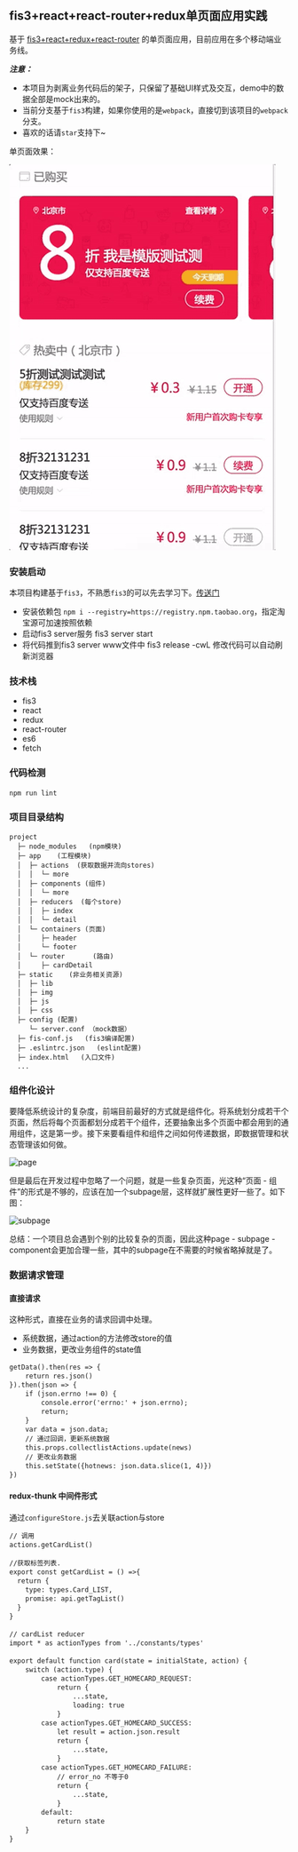 ## fis3+react+react-router+redux单页面应用实践

基于 [fis3+react+redux+react-router](https://github.com/younth/fis3-react-redux-spa) 的单页面应用，目前应用在多个移动端业务线。

***注意：***

- 本项目为剥离业务代码后的架子，只保留了基础UI样式及交互，demo中的数据全部是mock出来的。
- 当前分支基于`fis3`构建，如果你使用的是`webpack`，直接切到该项目的`webpack`分支。
- 喜欢的话请`star`支持下~

单页面效果：

![react-spa](static/github/fis3+react+redux.gif)

### 安装启动

本项目构建基于`fis3`，不熟悉`fis3`的可以先去学习下。[传送门](http://fis.baidu.com/)

- 安装依赖包 `npm i --registry=https://registry.npm.taobao.org`，指定淘宝源可加速按照依赖
- 启动fis3 server服务 fis3 server start
- 将代码推到fis3 server www文件中 fis3 release -cwL 修改代码可以自动刷新浏览器

### 技术栈

- fis3
- react
- redux
- react-router
- es6
- fetch

### 代码检测

    npm run lint

### 项目目录结构

```
project
  ├─ node_modules   (npm模块)  
  ├─ app    (工程模块)
  │  ├─ actions  (获取数据并流向stores)
  │  │  └─ more
  │  ├─ components (组件)
  │  │  └─ more
  │  ├─ reducers  (每个store)
  │  │  ├─ index
  │  │  └─ detail
  │  └─ containers (页面)
  │     ├─ header
  │     └─ footer
  │  └─ router       (路由)
  │     ├─ cardDetail
  ├─ static    (非业务相关资源)
  │  ├─ lib  
  │  ├─ img
  │  ├─ js
  │  ├─ css
  ├─ config (配置)
     └─ server.conf （mock数据）
  ├─ fis-conf.js   (fis3编译配置)
  ├─ .eslintrc.json   (eslint配置)
  ├─ index.html   (入口文件)
  ...

```

### 组件化设计

要降低系统设计的复杂度，前端目前最好的方式就是组件化。将系统划分成若干个页面，然后将每个页面都划分成若干个组件，还要抽象出多个页面中都会用到的通用组件，这是第一步。接下来要看组件和组件之间如何传递数据，即数据管理和状态管理该如何做。

![page](http://wangfupeng.coding.me/imgs/138012-20160810160249527-576807060.png)

但是最后在开发过程中忽略了一个问题，就是一些复杂页面，光这种“页面 - 组件”的形式是不够的，应该在加一个subpage层，这样就扩展性更好一些了。如下图：

![subpage](http://wangfupeng.coding.me/imgs/138012-20160810161424090-557619220.png)

总结：一个项目总会遇到个别的比较复杂的页面，因此这种page - subpage - component会更加合理一些，其中的subpage在不需要的时候省略掉就是了。

### 数据请求管理

#### 直接请求

这种形式，直接在业务的请求回调中处理。

- 系统数据，通过action的方法修改store的值
- 业务数据，更改业务组件的state值


```
getData().then(res => {
    return res.json()
}).then(json => {
    if (json.errno !== 0) {
        console.error('errno:' + json.errno);
        return;
    }
    var data = json.data;
    // 通过回调，更新系统数据
    this.props.collectlistActions.update(news)
    // 更改业务数据
    this.setState({hotnews: json.data.slice(1, 4)})
})

```

#### redux-thunk 中间件形式

通过`configureStore.js`去关联action与store

```
// 调用
actions.getCardList()

//获取标签列表.
export const getCardList = () =>{
  return {
    type: types.Card_LIST,
    promise: api.getTagList()
  }
}

// cardList reducer
import * as actionTypes from '../constants/types'

export default function card(state = initialState, action) {
    switch (action.type) {
        case actionTypes.GET_HOMECARD_REQUEST:
            return {
                ...state,
                loading: true
            }
        case actionTypes.GET_HOMECARD_SUCCESS:
            let result = action.json.result
            return {
                ...state,
            }
        case actionTypes.GET_HOMECARD_FAILURE:
            // error_no 不等于0
            return {
                ...state,
            }
        default:
            return state
    }
}

```
